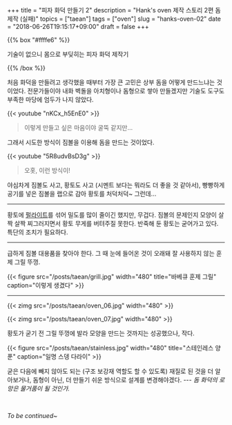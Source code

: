 +++
title = "피자 화덕 만들기 2"
description = "Hank's oven 제작 스토리 2편 돔 제작 (실패)"
topics = ["taean"]
tags = ["oven"]
slug = "hanks-oven-02"
date = "2018-06-26T19:15:17+09:00"
draft = false
+++

{{% box "#ffffe6" %}}

기술이 없으니 몸으로 부딪히는 피자 화덕 제작기

{{% /box %}}

처음 화덕을 만들려고 생각했을 때부터 가장 큰 고민은 상부 돔을 어떻게 만드느냐는 것이었다. 전문가들이야 내화 벽돌을 아치형이나 돔형으로 쌓아 만들겠지만 기술도 도구도 부족한 마당에 엄두가 나지 않았다.

{{< youtube "nKCx_h5EnE0" >}}

> 이렇게 만들고 싶은 마음이야 굴뚝 같지만...

그래서 시도한 방식이 짐볼을 이용해 돔을 만드는 것이었다.

{{< youtube "5R8udvBsD3g" >}}

> 오홋, 이런 방식이!

야심차게 짐볼도 사고, 황토도 사고 (시멘트 보다는 뭐라도 더 좋을 것 같아서), 빵빵하게 공기를 넣은 짐볼을 랩으로 감아 황토를 처덕처덕~ 그런데...

---

황토에 [펄라이트](https://search.naver.com/search.naver?where=image&sm=tab_jum&query=%ED%8E%84%EB%9D%BC%EC%9D%B4%ED%8A%B8)를 섞어 밀도를 많이 줄이긴 했지만, 무겁다. 짐볼의 문제인지 모양이 살짝 살짝 찌그러지면서 황토 무게를 버텨주질 못한다. 반죽해 둔 황토는 굳어가고 있다. 특단의 조치가 필요하다.

---

급하게 짐볼 대용품을 찾아야 한다. 그 때 눈에 들어온 것이 오래돼 잘 사용하지 않는 훈제 그릴 뚜껑.

{{< figure src="/posts/taean/grill.jpg" width="480" title="바베큐 훈제 그릴" caption="이렇게 생겼다" >}}

---

{{< zimg src="/posts/taean/oven_06.jpg" width="480" >}}

{{< zimg src="/posts/taean/oven_07.jpg" width="480" >}}

황토가 굳기 전 그릴 뚜껑에 발라 모양을 만드는 것까지는 성공했으나, 작다.

{{< figure src="/posts/taean/stainless.jpg" width="480" title="스테인레스 양푼" caption="일명 스뎅 다라이" >}}

굳은 다음에 빼지 않아도 되는 (구조 보강재 역할도 할 수 있도록) 재질로 된 것을 더 알아보거나, 돔형이 아닌, 더 만들기 쉬운 방식으로 설계를 변경해야겠다. --- *돔 화덕의 로망은 물거품이 될 것인가.*

<br>

*To be continued~*